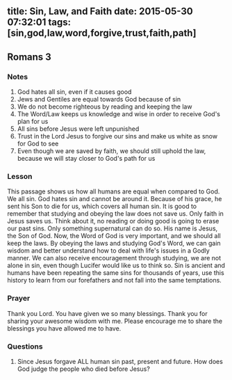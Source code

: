 title: Sin, Law, and Faith
date: 2015-05-30 07:32:01
tags: [sin,god,law,word,forgive,trust,faith,path]
---

## Romans 3

### Notes

1. God hates all sin, even if it causes good
2. Jews and Gentiles are equal towards God because of sin
3. We do not become righteous by reading and keeping the law
4. The Word/Law keeps us knowledge and wise in order to receive God's plan for us
5. All sins before Jesus were left unpunished
6. Trust in the Lord Jesus to forgive our sins and make us white as snow for God to see
7. Even though we are saved by faith, we should still uphold the law, because we will stay closer to God's path for us

### Lesson

This passage shows us how all humans are equal when compared to God. We all sin. God hates sin and cannot be around it. Because of his grace, he sent his Son to die for us, which covers all human sin. It is good to remember that studying and obeying the law does not save us. Only faith in Jesus saves us. Think about it, no reading or doing good is going to erase our past sins. Only something supernatural can do so. His name is Jesus, the Son of God. Now, the Word of God is very important, and we should all keep the laws. By obeying the laws and studying God's Word, we can gain wisdom and better understand how to deal with life's issues in a Godly manner. We can also receive encouragement through studying, we are not alone in sin, even though Lucifer would like us to think so. Sin is ancient and humans have been repeating the same sins for thousands of years, use this history to learn from our forefathers and not fall into the same temptations.

### Prayer

Thank you Lord. You have given we so many blessings. Thank you for sharing your awesome wisdom with me. Please encourage me to share the blessings you have allowed me to have.

### Questions

1. Since Jesus forgave ALL human sin past, present and future. How does God judge the people who died before Jesus?